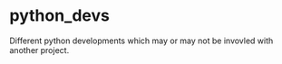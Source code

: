# python_devs
Different python developments which may or may not be invovled with another project.  
